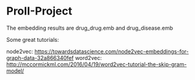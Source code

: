 # ProII-Project

The embedding results are drug_drug.emb and drug_disease.emb

Some great tutorials:

node2vec: https://towardsdatascience.com/node2vec-embeddings-for-graph-data-32a866340fef
word2vec: http://mccormickml.com/2016/04/19/word2vec-tutorial-the-skip-gram-model/
